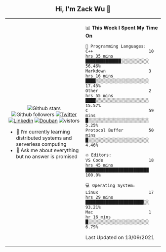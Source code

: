 <h2 align="center"> Hi, I'm Zack Wu 👋 </h2>

<table>
    <tr>
        <td valign="center" width="50%">
            <p align="center">
              <img src="https://img.shields.io/github/stars/keithnull?style=social" alt="Github stars" />
              <img src="https://img.shields.io/github/followers/keithnull?style=social" alt="Github followers" />
              <a href="https://twitter.com/_zackwu"><img src="https://img.shields.io/badge/@__zackwu-1DA1F2?style=flat&logo=Twitter&logoColor=white" alt="Twitter"/></a>
              <a href="https://www.linkedin.com/in/wuzhengke/?locale=en_US"><img src="https://img.shields.io/badge/@wuzhengke-0073b1?style=flat&logo=LinkedIn&logoColor=white" alt="Linkedin" /></a>
              <a href="https://www.douban.com/people/keith1"><img src="https://img.shields.io/badge/@keith1-007722?style=flat&logo=Douban&logoColor=white" alt="Douban" /></a>
              <img src="https://visitor-badge.glitch.me/badge?page_id=keithnull" alt="vistors" />
            </p>
            <ul>
                <li>🌱 I’m currently learning distributed systems and serverless computing</li>
                <li>💬 Ask me about everything but no answer is promised</li>
            </ul>
        </td>
       <td valign="top" width="50%">
    
<!--START_SECTION:waka-->
📊 **This Week I Spent My Time On** 

```text
💬 Programming Languages: 
C++                      10 hrs 35 mins      ██████████████░░░░░░░░░░░   56.46% 
Markdown                 3 hrs 16 mins       ████░░░░░░░░░░░░░░░░░░░░░   17.45% 
Other                    2 hrs 55 mins       ████░░░░░░░░░░░░░░░░░░░░░   15.57% 
C                        59 mins             █░░░░░░░░░░░░░░░░░░░░░░░░   5.25% 
Protocol Buffer          50 mins             █░░░░░░░░░░░░░░░░░░░░░░░░   4.46%

🔥 Editors: 
VS Code                  18 hrs 45 mins      █████████████████████████   100.0%

💻 Operating System: 
Linux                    17 hrs 29 mins      ███████████████████████░░   93.21% 
Mac                      1 hr 16 mins        █░░░░░░░░░░░░░░░░░░░░░░░░   6.79%

```


 Last Updated on 13/09/2021
<!--END_SECTION:waka-->
</td></tr>
</table>


